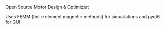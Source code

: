 Open Source Motor Design & Optimizer:

Uses FEMM (finite element magnetic methods) for simualations and pyqt6 for GUI 